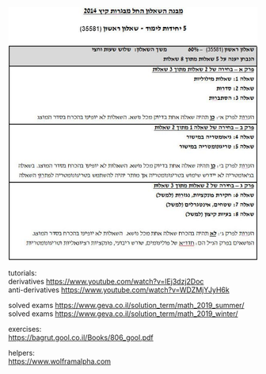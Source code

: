 ![struct](https://github.com/yehonadav/math_course/blob/master/five_units/806/struct.JPG?raw=true)  

tutorials:  
derivatives  https://www.youtube.com/watch?v=lEj3dzj2Doc  
anti-derivatives  https://www.youtube.com/watch?v=WDZMjYJyH6k  
  

solved exams  https://www.geva.co.il/solution_term/math_2019_summer/  
solved exams  https://www.geva.co.il/solution_term/math_2019_winter/  
  
  
exercises:  
https://bagrut.gool.co.il/Books/806_gool.pdf  
  
helpers:  
https://www.wolframalpha.com  